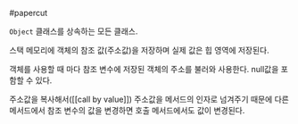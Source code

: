 #papercut 

`Object` 클래스를 상속하는 모든 클래스. 

스택 메모리에 객체의 참조 값(주소값)을 저장하며 실제 값은 힙 영역에 저장된다.

객체를 사용할 때 마다 참조 변수에 저장된 객체의 주소를 불러와 사용한다. null값을 포함할 수 있다. 

주소값을 복사해서([[call by value]]) 주소값을 메서드의 인자로 넘겨주기 때문에 다른 메서드에서 참조 변수의 값을 변경하면 호출 메서드에서도 값이 변경된다.